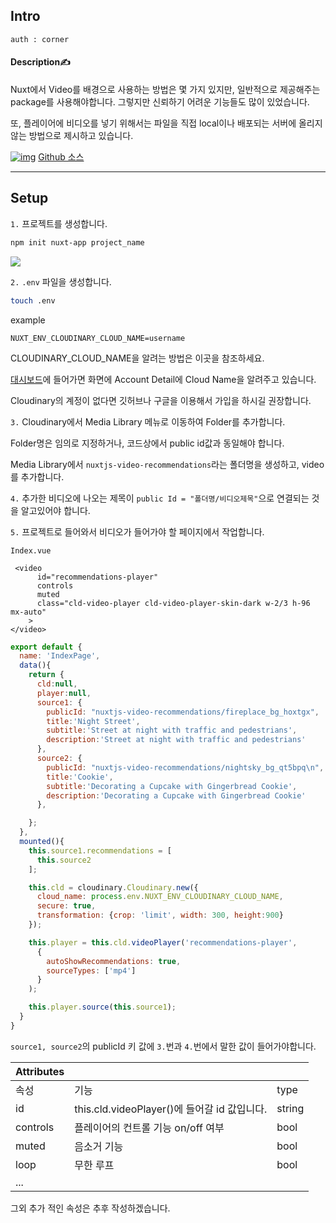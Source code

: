 ## Intro

```
auth : corner
```

#### Description✍️

Nuxt에서 Video를 배경으로 사용하는 방법은 몇 가지 있지만, 일반적으로 제공해주는 package를 사용해야합니다. 그렇지만 신뢰하기 어려운 기능들도 많이 있었습니다.

또, 플레이어에 비디오를 넣기 위해서는 파일을 직접 local이나 배포되는 서버에 올리지 않는 방법으로 제시하고 있습니다.







 [![img](https://camo.githubusercontent.com/fbc3df79ffe1a99e482b154b29262ecbb10d6ee4ed22faa82683aa653d72c4e1/68747470733a2f2f696d672e736869656c64732e696f2f62616467652f4769744875622d3130303030303f7374796c653d666f722d7468652d6261646765266c6f676f3d676974687562266c6f676f436f6c6f723d7768697465)](https://github.com/eight-corner)  [Github 소스](https://github.com/Eight-Corner/corner-video-plugin)



---



## Setup



`1.` 프로젝트를 생성합니다.

```bash
npm init nuxt-app project_name
```



![](https://velog.velcdn.com/images/corner3499/post/14d77a57-1790-4f94-bf26-0217ae3bd7b3/image.png)





`2.` `.env` 파일을 생성합니다. 

```bash
touch .env
```

example

```
NUXT_ENV_CLOUDINARY_CLOUD_NAME=username
```

CLOUDINARY_CLOUD_NAME을 알려는 방법은 이곳을 참조하세요.

[대시보드](https://cloudinary.com/console/c-47db719634378093509b54c45fd745)에 들어가면 화면에 Account Detail에 Cloud Name을 알려주고 있습니다.



Cloudinary의 계정이 없다면 깃허브나 구글을 이용해서 가입을 하시길 권장합니다.



`3.` Cloudinary에서 Media Library 메뉴로 이동하여 Folder를 추가합니다.

Folder명은 임의로 지정하거나, 코드상에서 public id값과 동일해야 합니다.

Media Library에서 `nuxtjs-video-recommendations`라는 폴더명을 생성하고, video를 추가합니다. 



`4.` 추가한 비디오에 나오는 제목이 `public Id = "폴더명/비디오제목"`으로 연결되는 것을 알고있어야 합니다.



`5.` 프로젝트로 들어와서 비디오가 들어가야 할 페이지에서 작업합니다.

`Index.vue`

```vue
 <video
      id="recommendations-player"
      controls
      muted
      class="cld-video-player cld-video-player-skin-dark w-2/3 h-96 mx-auto"
    >
</video>
```

```js
export default {
  name: 'IndexPage',
  data(){
    return {
      cld:null,
      player:null,
      source1: {
        publicId: "nuxtjs-video-recommendations/fireplace_bg_hoxtgx",
        title:'Night Street',
        subtitle:'Street at night with traffic and pedestrians',
        description:'Street at night with traffic and pedestrians'
      },
      source2: {
        publicId: "nuxtjs-video-recommendations/nightsky_bg_qt5bpq\n",
        title:'Cookie',
        subtitle:'Decorating a Cupcake with Gingerbread Cookie',
        description:'Decorating a Cupcake with Gingerbread Cookie'
      },

    };
  },
  mounted(){
    this.source1.recommendations = [
      this.source2
    ];

    this.cld = cloudinary.Cloudinary.new({
      cloud_name: process.env.NUXT_ENV_CLOUDINARY_CLOUD_NAME,
      secure: true,
      transformation: {crop: 'limit', width: 300, height:900}
    });

    this.player = this.cld.videoPlayer('recommendations-player',
      {
        autoShowRecommendations: true,
        sourceTypes: ['mp4']
      }
    );

    this.player.source(this.source1);
  }
}
```



`source1, source2`의 publicId 키 값에 `3.`번과  `4.`번에서 말한 값이 들어가야합니다. 



| **Attributes** |                                              |        |
| -------------- | -------------------------------------------- | ------ |
| 속성           | 기능                                         | type   |
| id             | this.cld.videoPlayer()에 들어갈 id 값입니다. | string |
| controls       | 플레이어의 컨트롤 기능 on/off 여부           | bool   |
| muted          | 음소거 기능                                  | bool   |
| loop           | 무한 루프                                    | bool   |
| ...            |                                              |        |

그외 추가 적인 속성은 추후 작성하겠습니다.



